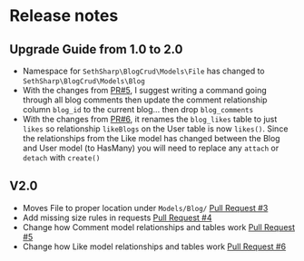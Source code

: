 # Release notes

## Upgrade Guide from 1.0 to 2.0
- Namespace for `SethSharp\BlogCrud\Models\File` has changed to `SethSharp\BlogCrud\Models\Blog`
- With the changes from [PR#5](https://github.com/SethSharp/BlogCrud/pull/5), I suggest writing a command going through all blog comments then update the comment relationship column `blog_id` to the current blog... then drop `blog_comments`
- With the changes from [PR#6](https://github.com/SethSharp/BlogCrud/pull/6), it renames the `blog_likes` table to just `likes` so relationship `likeBlogs` on the User table is now `likes()`. Since the relationships from the Like model has changed between the Blog and User model (to HasMany) you will need to replace any `attach` or `detach` with `create()`

## V2.0
- Moves File to proper location under `Models/Blog/` [Pull Request #3](https://github.com/SethSharp/BlogCrud/pull/3)
- Add missing size rules in requests [Pull Request #4](https://github.com/SethSharp/BlogCrud/pull/4)
- Change how Comment model relationships and tables work [Pull Request #5](https://github.com/SethSharp/BlogCrud/pull/5)
- Change how Like model relationships and tables work [Pull Request #6](https://github.com/SethSharp/BlogCrud/pull/6)